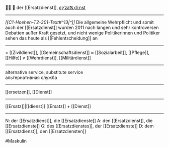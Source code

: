 🧑‍⚕️ 🔵 der [[Ersatzdienst]], [ɛɐ̯ˈzat͡sˌdiːnst](https://youglish.com/pronounce/Ersatzdienst/german)

---
*[[C1-Hoehen-T2-301-Text#^13|^]]* Die allgemeine Wehrpflicht und somit auch der [[Ersatzdienst]] wurden 2011 nach langen und sehr kontroversen Debatten außer Kraft gesetzt, und nicht wenige Politikerinnen und Politiker sehen das heute als [[Fehlentscheidung]] an

---
= [[Zivildienst]], [[Gemeinschaftsdienst]]
≈ [[Sozialarbeit]], [[Pflege]], [[Hilfe]]
≠ [[Wehrdienst]], [[Militärdienst]]

---
alternative service, substitute service  
альтернативная служба

---
[[ersetzen]], [[Dienst]]

---
[[Ersatz]]|[[dienst]]
[[Ersatz]] + [[Dienst]]


---
N: der [[Ersatzdienst]], die [[Ersatzdienste]]
A: den [[Ersatzdienst]], die [[Ersatzdienste]]
G: des [[Ersatzdienstes]], der [[Ersatzdienste]]
D: dem [[Ersatzdienst]], den [[Ersatzdiensten]]

#Maskulin 
